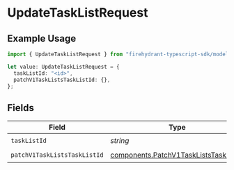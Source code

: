 # UpdateTaskListRequest

## Example Usage

```typescript
import { UpdateTaskListRequest } from "firehydrant-typescript-sdk/models/operations";

let value: UpdateTaskListRequest = {
  taskListId: "<id>",
  patchV1TaskListsTaskListId: {},
};
```

## Fields

| Field                                                                                          | Type                                                                                           | Required                                                                                       | Description                                                                                    |
| ---------------------------------------------------------------------------------------------- | ---------------------------------------------------------------------------------------------- | ---------------------------------------------------------------------------------------------- | ---------------------------------------------------------------------------------------------- |
| `taskListId`                                                                                   | *string*                                                                                       | :heavy_check_mark:                                                                             | N/A                                                                                            |
| `patchV1TaskListsTaskListId`                                                                   | [components.PatchV1TaskListsTaskListId](../../models/components/patchv1taskliststasklistid.md) | :heavy_check_mark:                                                                             | N/A                                                                                            |
